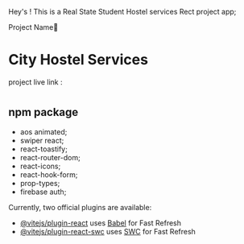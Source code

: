 Hey's ! This is a Real State Student Hostel services Rect project app;



Project Name🎃

# City Hostel Services

project live link :

#



## npm package

 - aos animated;
 - swiper react;
 - react-toastify;
 - react-router-dom;
 - react-icons;
 - react-hook-form;
 - prop-types;
 - firebase auth;







Currently, two official plugins are available:

- [@vitejs/plugin-react](https://github.com/vitejs/vite-plugin-react/blob/main/packages/plugin-react/README.md) uses [Babel](https://babeljs.io/) for Fast Refresh
- [@vitejs/plugin-react-swc](https://github.com/vitejs/vite-plugin-react-swc) uses [SWC](https://swc.rs/) for Fast Refresh
